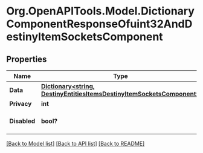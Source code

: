 # Org.OpenAPITools.Model.DictionaryComponentResponseOfuint32AndDestinyItemSocketsComponent

## Properties

Name | Type | Description | Notes
------------ | ------------- | ------------- | -------------
**Data** | [**Dictionary&lt;string, DestinyEntitiesItemsDestinyItemSocketsComponent&gt;**](DestinyEntitiesItemsDestinyItemSocketsComponent.md) |  | [optional] 
**Privacy** | **int** |  | [optional] 
**Disabled** | **bool?** | If true, this component is disabled. | [optional] 

[[Back to Model list]](../README.md#documentation-for-models) [[Back to API list]](../README.md#documentation-for-api-endpoints) [[Back to README]](../README.md)

